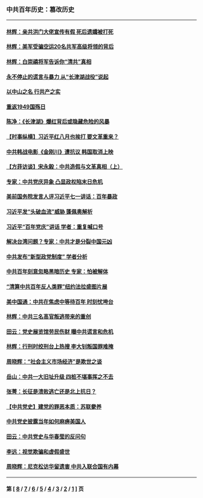 ### 中共百年历史：篡改历史
---
#### [林辉：亲共洪门大佬宣传有假 死后遗孀被打死](../../pages/nf1176115/n14057205.md?08310430) 
#### [林辉：美军受骗空运20名共军高级将领的背后](../../pages/nf1176115/n14052185.md?08310430) 
#### [林辉：白崇禧将军告诉你“清共”真相](../../pages/nf1176115/n14044216.md?08310430) 
#### [永不停止的谎言与暴力 从“长津湖战役”说起](../../pages/nf1176115/n13494094.md?08310430) 
#### [以中山之名 行共产之实](../../pages/nf1176115/n13346437.md?08310430) 
#### [重返1949国殇日](../../pages/nf1176115/n13346372.md?08310430) 
#### [陈净：《长津湖》爆红背后或隐藏危险的风暴](../../pages/nf1176115/n13314364.md?08310430) 
#### [【时事纵横】习近平红八月也挨打 要文革重来？](../../pages/nf1176115/n13231393.md?08310430) 
#### [中共韩战电影《金刚川》遭抗议 韩国取消上映](../../pages/nf1176115/n13219114.md?08310430) 
#### [【方菲访谈】宋永毅：中共造假与文革真相（上）](../../pages/nf1176115/n13200760.md?08310430) 
#### [专家：中共党庆异象 凸显政权陷末日危机](../../pages/nf1176115/n13067084.md?08310430) 
#### [美前国务院发言人评习近平七一讲话：百年暴政](../../pages/nf1176115/n13066986.md?08310430) 
#### [习近平发“头破血流”威胁 蓬佩奥解析](../../pages/nf1176115/n13063604.md?08310430) 
#### [习近平“百年党庆”讲话 学者：重复喊口号](../../pages/nf1176115/n13061411.md?08310430) 
#### [解决台湾问题？专家：中共才是分裂中国元凶](../../pages/nf1176115/n13060811.md?08310430) 
#### [中共发布“新型政党制度” 学者分析](../../pages/nf1176115/n13056354.md?08310430) 
#### [中共百年刻意忽略黑暗历史 专家：怕被解体](../../pages/nf1176115/n13056056.md?08310430) 
#### [“清算中共百年反人类罪”纽约法拉盛图片展](../../pages/nf1176115/n13052220.md?08310430) 
#### [美中国通：中共在焦虑中等待百年 时刻忧垮台](../../pages/nf1176115/n13048820.md?08310430) 
#### [林辉：中共三名高官叛逃带来的重创](../../pages/nf1176115/n13035206.md?08310430) 
#### [田云：党史展览馆劳民伤财 曝中共谎言和危机](../../pages/nf1176115/n13033900.md?08310430) 
#### [林辉：行刑时绞刑台上热搜 李大钊叛国罪难掩](../../pages/nf1176115/n13031965.md?08310430) 
#### [周晓辉：“社会主义市场经济”是欺世之谈](../../pages/nf1176115/n13024090.md?08310430) 
#### [岳山：中共一大旧址升级 四桩不堪事挥之不去](../../pages/nf1176115/n13021697.md?08310430) 
#### [张菁：长征是溃败逃亡还是北上抗日？](../../pages/nf1176115/n13020585.md?08310430) 
#### [【中共党史】建党的罪恶本质：苏联豢养](../../pages/nf1176115/n13011888.md?08310430) 
#### [中共党史披露当年如何麻痹美国人](../../pages/nf1176115/n12966400.md?08310430) 
#### [田云：中共党史与华春莹的反问句](../../pages/nf1176115/n12765178.md?08310430) 
#### [李远：视觉欺骗和虚假盛世](../../pages/nf1176115/n12993376.md?08310430) 
#### [周晓辉：尼克松访华留遗害 中共入联合国有内幕](../../pages/nf1176115/n12991422.md?08310430) 

---
#### 第 [ [8](./8.md?08310430) / [7](./7.md?08310430) / [6](./6.md?08310430) / [5](./5.md?08310430) / [4](./4.md?08310430) / [3](./3.md?08310430) / [2](./2.md?08310430) / [1](./1.md?08310430) ] 页
